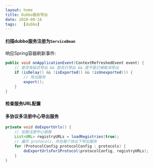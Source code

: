 ```yaml
---
layout: home
title: Dubbo服务导出
date: 2020-09-18
tags:   [dubbo]
---
```


#### 扫描dubbo服务注册为`ServiceBean`

响应Spring容器刷新事件:

```java
public void onApplicationEvent(ContextRefreshedEvent event) {
    // 是否有延迟导出 && 是否已导出 && 是不是已被取消导出
    if (isDelay() && !isExported() && !isUnexported()) {
        // 导出服务
        export();
    }
}
```

#### 检查服务URL配置

#### 多协议多注册中心导出服务

```java
private void doExportUrls() {
    // 加载注册中心链接
    List<URL> registryURLs = loadRegistries(true);
    // 遍历 protocols，并在每个协议下导出服务
    for (ProtocolConfig protocolConfig : protocols) {
        doExportUrlsFor1Protocol(protocolConfig, registryURLs);
    }
}
```
